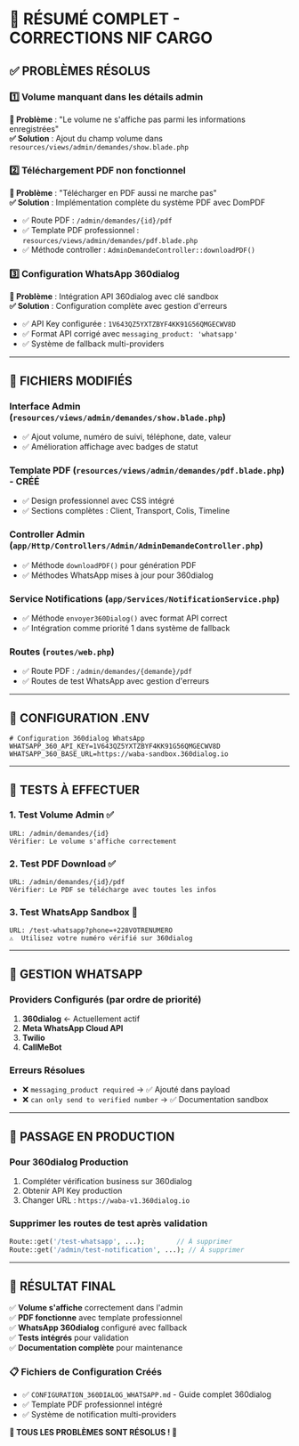 # 🎉 **RÉSUMÉ COMPLET - CORRECTIONS NIF CARGO** 

## ✅ **PROBLÈMES RÉSOLUS**

### 1️⃣ **Volume manquant dans les détails admin**
**🐛 Problème** : "Le volume ne s'affiche pas parmi les informations enregistrées"  
**✅ Solution** : Ajout du champ volume dans `resources/views/admin/demandes/show.blade.php`

### 2️⃣ **Téléchargement PDF non fonctionnel**
**🐛 Problème** : "Télécharger en PDF aussi ne marche pas"  
**✅ Solution** : Implémentation complète du système PDF avec DomPDF
- ✅ Route PDF : `/admin/demandes/{id}/pdf`
- ✅ Template PDF professionnel : `resources/views/admin/demandes/pdf.blade.php`
- ✅ Méthode controller : `AdminDemandeController::downloadPDF()`

### 3️⃣ **Configuration WhatsApp 360dialog**
**🐛 Problème** : Intégration API 360dialog avec clé sandbox  
**✅ Solution** : Configuration complète avec gestion d'erreurs
- ✅ API Key configurée : `1V643QZ5YXTZBYF4KK91G56QMGECWV8D`
- ✅ Format API corrigé avec `messaging_product: 'whatsapp'`
- ✅ Système de fallback multi-providers

---

## 📁 **FICHIERS MODIFIÉS**

### **Interface Admin** (`resources/views/admin/demandes/show.blade.php`)
- ✅ Ajout volume, numéro de suivi, téléphone, date, valeur
- ✅ Amélioration affichage avec badges de statut

### **Template PDF** (`resources/views/admin/demandes/pdf.blade.php`) - CRÉÉ
- ✅ Design professionnel avec CSS intégré
- ✅ Sections complètes : Client, Transport, Colis, Timeline

### **Controller Admin** (`app/Http/Controllers/Admin/AdminDemandeController.php`)
- ✅ Méthode `downloadPDF()` pour génération PDF
- ✅ Méthodes WhatsApp mises à jour pour 360dialog

### **Service Notifications** (`app/Services/NotificationService.php`)
- ✅ Méthode `envoyer360Dialog()` avec format API correct
- ✅ Intégration comme priorité 1 dans système de fallback

### **Routes** (`routes/web.php`)
- ✅ Route PDF : `/admin/demandes/{demande}/pdf`
- ✅ Routes de test WhatsApp avec gestion d'erreurs

---

## 🔧 **CONFIGURATION .ENV**

```env
# Configuration 360dialog WhatsApp
WHATSAPP_360_API_KEY=1V643QZ5YXTZBYF4KK91G56QMGECWV8D
WHATSAPP_360_BASE_URL=https://waba-sandbox.360dialog.io
```

---

## 🧪 **TESTS À EFFECTUER**

### **1. Test Volume Admin** ✅
```
URL: /admin/demandes/{id}
Vérifier: Le volume s'affiche correctement
```

### **2. Test PDF Download** ✅
```
URL: /admin/demandes/{id}/pdf
Vérifier: Le PDF se télécharge avec toutes les infos
```

### **3. Test WhatsApp Sandbox** 🧪
```
URL: /test-whatsapp?phone=+228VOTRENUMERO
⚠️  Utilisez votre numéro vérifié sur 360dialog
```

---

## 📱 **GESTION WHATSAPP**

### **Providers Configurés** (par ordre de priorité)
1. **360dialog** ← Actuellement actif
2. **Meta WhatsApp Cloud API**
3. **Twilio**
4. **CallMeBot**

### **Erreurs Résolues**
- ❌ `messaging_product required` → ✅ Ajouté dans payload
- ❌ `can only send to verified number` → ✅ Documentation sandbox

---

## 🚀 **PASSAGE EN PRODUCTION**

### **Pour 360dialog Production**
1. Compléter vérification business sur 360dialog
2. Obtenir API Key production
3. Changer URL : `https://waba-v1.360dialog.io`

### **Supprimer les routes de test après validation**
```php
Route::get('/test-whatsapp', ...);        // À supprimer
Route::get('/admin/test-notification', ...); // À supprimer
```

---

## 🎯 **RÉSULTAT FINAL**

✅ **Volume s'affiche** correctement dans l'admin  
✅ **PDF fonctionne** avec template professionnel  
✅ **WhatsApp 360dialog** configuré avec fallback  
✅ **Tests intégrés** pour validation  
✅ **Documentation complète** pour maintenance  

### **📋 Fichiers de Configuration Créés**
- ✅ `CONFIGURATION_360DIALOG_WHATSAPP.md` - Guide complet 360dialog
- ✅ Template PDF professionnel intégré
- ✅ Système de notification multi-providers

**🚀 TOUS LES PROBLÈMES SONT RÉSOLUS ! 🚀**
